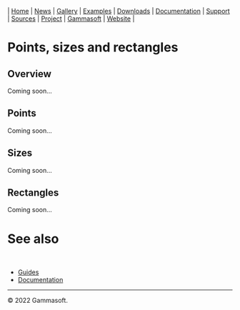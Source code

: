 | [Home](home.md) | [News](news.md) | [Gallery](gallery.md) | [Examples](examples.md) | [Downloads](downloads.md) | [Documentation](documentation.md) | [Support](support.md) | [Sources](https://github.com/gammasoft71/xtd) | [Project](https://sourceforge.net/projects/xtdpro/) | [Gammasoft](gammasoft.md) | [Website](https://gammasoft71.wixsite.com/xtdpro) |

# Points, sizes and rectangles

## Overview

Coming soon...

## Points

Coming soon...

## Sizes

Coming soon...

## Rectangles

Coming soon...

# See also
​
* [Guides](guides.md)
* [Documentation](documentation.md)

______________________________________________________________________________________________

© 2022 Gammasoft.
